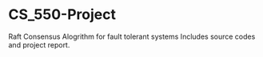 # CS_550-Project
Raft Consensus Alogrithm for fault tolerant systems 
Includes source codes and project report.
